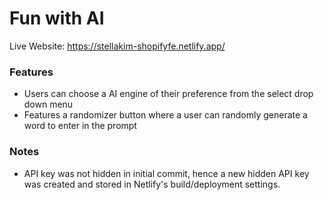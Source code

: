 # Fun with AI 

Live Website: https://stellakim-shopifyfe.netlify.app/

### Features
- Users can choose a AI engine of their preference from the select drop down menu
- Features a randomizer button where a user can randomly generate a word to enter in the prompt


### Notes
- API key was not hidden in initial commit, hence a new hidden API key was created and stored in Netlify's build/deployment settings. 
